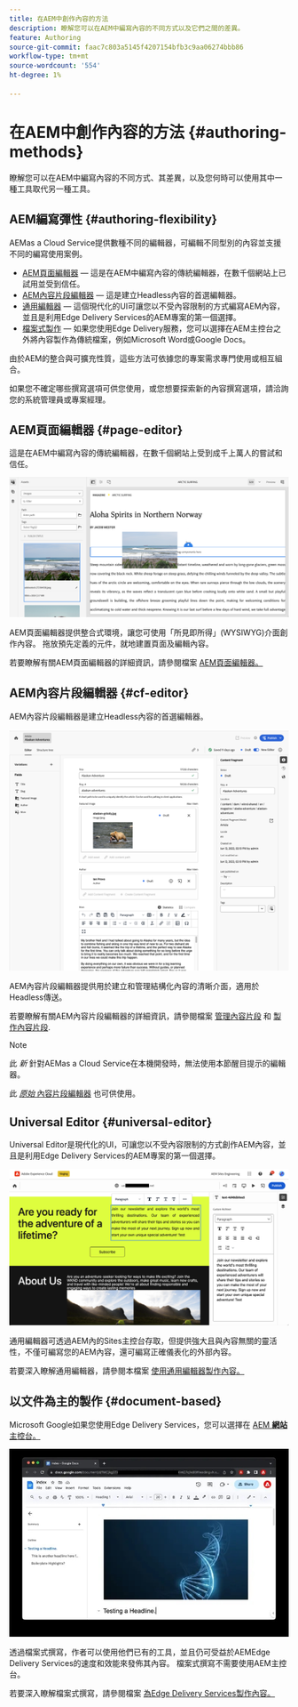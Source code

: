 ```yaml
---
title: 在AEM中創作內容的方法
description: 瞭解您可以在AEM中編寫內容的不同方式以及它們之間的差異。
feature: Authoring
source-git-commit: faac7c803a5145f4207154bfb3c9aa06274bbb86
workflow-type: tm+mt
source-wordcount: '554'
ht-degree: 1%

---
```



# 在AEM中創作內容的方法 {#authoring-methods}

瞭解您可以在AEM中編寫內容的不同方式、其差異，以及您何時可以使用其中一種工具取代另一種工具。

## AEM編寫彈性 {#authoring-flexibility}

AEMas a Cloud Service提供數種不同的編輯器，可編輯不同型別的內容並支援不同的編寫使用案例。

* [AEM頁面編輯器](#page-editor)  — 這是在AEM中編寫內容的傳統編輯器，在數千個網站上已試用並受到信任。
* [AEM內容片段編輯器](#cf-editor)  — 這是建立Headless內容的首選編輯器。
* [通用編輯器](#universal-editor)  — 這個現代化的UI可讓您以不受內容限制的方式編寫AEM內容，並且是利用Edge Delivery Services的AEM專案的第一個選擇。
* [檔案式製作](#document-based)  — 如果您使用Edge Delivery服務，您可以選擇在AEM主控台之外將內容製作為傳統檔案，例如Microsoft Word或Google Docs。

由於AEM的整合與可擴充性質，這些方法可依據您的專案需求專門使用或相互組合。

如果您不確定哪些撰寫選項可供您使用，或您想要探索新的內容撰寫選項，請洽詢您的系統管理員或專案經理。

## AEM頁面編輯器 {#page-editor}

這是在AEM中編寫內容的傳統編輯器，在數千個網站上受到成千上萬人的嘗試和信任。

![AEM頁面編輯器](assets/authoring-methods-page-editor.png)

AEM頁面編輯器提供整合式環境，讓您可使用「所見即所得」(WYSIWYG)介面創作內容。 拖放預先定義的元件，就地建置頁面及編輯內容。

若要瞭解有關AEM頁面編輯器的詳細資訊，請參閱檔案 [AEM頁面編輯器。](/help/sites-cloud/authoring/page-editor/introduction.md)

## AEM內容片段編輯器 {#cf-editor}

AEM內容片段編輯器是建立Headless內容的首選編輯器。

![AEM內容片段編輯器](assets/authoring-methods-cf-editor.png)

AEM內容片段編輯器提供用於建立和管理結構化內容的清晰介面，適用於Headless傳送。

若要瞭解有關AEM內容片段編輯器的詳細資訊，請參閱檔案 [管理內容片段](/help/sites-cloud/administering/content-fragments/managing.md) 和 [製作內容片段](/help/sites-cloud/administering/content-fragments/managing.md).

>[!NOTE]
>
>此 *新* 針對AEMas a Cloud Service在本機開發時，無法使用本節醒目提示的編輯器。
>
>此 [*原始* 內容片段編輯器](/help/assets/content-fragments/content-fragments-variations.md) 也可供使用。

## Universal Editor {#universal-editor}

Universal Editor是現代化的UI，可讓您以不受內容限制的方式創作AEM內容，並且是利用Edge Delivery Services的AEM專案的第一個選擇。

![Universal Editor](assets/authoring-methods-ue.png)

通用編輯器可透過AEM內的Sites主控台存取，但提供強大且與內容無關的靈活性，不僅可編寫您的AEM內容，還可編寫正確儀表化的外部內容。

若要深入瞭解通用編輯器，請參閱本檔案 [使用通用編輯器製作內容。](/help/sites-cloud/authoring/universal-editor/authoring.md)

## 以文件為主的製作 {#document-based}

Microsoft Google如果您使用Edge Delivery Services，您可以選擇在 [AEM **網站** 主控台。](/help/sites-cloud/authoring/sites-console/introduction.md)

![編輯檔案型內容](assets/authoring-methods-document.jpg)

透過檔案式撰寫，作者可以使用他們已有的工具，並且仍可受益於AEMEdge Delivery Services的速度和效能來發佈其內容。 檔案式撰寫不需要使用AEM主控台。

若要深入瞭解檔案式撰寫，請參閱檔案 [為Edge Delivery Services製作內容。](/help/edge/authoring.md)
